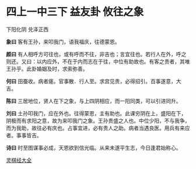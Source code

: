 # 四上一中三下 益友卦 攸往之象

下阳化阴 兑泽正西

**象曰** 客有王孙，来叩我门，语我福庆，往德蒙恩。

**颜曰** 有人相呼方可往也，或有呼而不往，非吉也；言宜往也。若行人在外，呼之则还。又曰：以内应外，不在于内而志在于往，中位有助故也。有客之贵者，其唯王孙乎。此卦婚姻及时，求索弥善。

**何曰** 田蚕收。病者瘥。官事散．行人至。求宫见贵，必得招引。百事遂意，大吉。

**陈曰** 三居地位，贤人在下之象，与上四阴相应，而一阳同类，可以引进同升。

**刘曰** 土孙叩我门，应在外也。往得蒙恩，主有助也。此课穷阴在上，盛阳在下，阴极而有求阳之意，故为来叩我门之象。王孙贵盛之人也。中位少阳，不与我争，而为我助，故往必有庆也。占事宜进，必有贵人之助。病者当遇良医。用兵有来应者。事事皆吉。

**诗曰** 时至图谋事必成，天恩欲到信光临。从来未遂平生志，今日逢君始称心。

[灵棋经大全](README.md)
